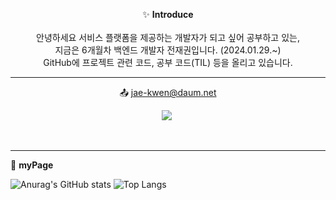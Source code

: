<!--
<div align="center">
<img src="https://capsule-render.vercel.app/api?type=rect&color=auto&height=120&text=전재권%20GitHub&animation=fadeIn&fontColor=ffffff&fontSize=60" />
</div>
<br/>
-->

<div align="center">
   
✨ **Introduce**<br/><br/>
안녕하세요 서비스 플랫폼을 제공하는 개발자가 되고 싶어 공부하고 있는, <br/>
지금은 6개월차 백엔드 개발자 전재권입니다. (2024.01.29.~) <br/>
GitHub에 프로젝트 관련 코드, 공부 코드(TIL) 등을 올리고 있습니다.<br/>

* * *

📤 jae-kwen@daum.net<br/>

</div>

<div align= "center">

<a href="https://gw-sheep.tistory.com/"><img src="https://img.shields.io/badge/Tistory-000000?style=flat&logo=Tistory&logoColor=white"/></a>&nbsp;

</div>

<br/>

* * *

<!--
[![Hits](https://hits.seeyoufarm.com/api/count/incr/badge.svg?url=https%3A%2F%2Fgithub.com%2Fgwsheep%2Fhit-counter&count_bg=%233945C4&title_bg=%23555555&icon=github.svg&icon=&icon_color=%23E7E7E7&title=GitHub&edge_flat=false)](https://hits.seeyoufarm.com)<br/>
-->

🔭 **myPage** <br/>

![Anurag's GitHub stats](https://github-readme-stats.vercel.app/api?username=gwsheep&show_icons=true&theme=vue) 
![Top Langs](https://github-readme-stats.vercel.app/api/top-langs/?username=gwsheep&layout=compact&theme=vue)

 
<!--

**버튼 참고 사이트 https://simpleicons.org/
**gwsheep/gwsheep** is a ✨ _special_ ✨ repository because its `README.md` (this file) appears on your GitHub profile.
** https://docs.github.com/en 참고사이트

Here are some ideas to get you started:

- 🔭 I’m currently working on ...
- 🌱 I’m currently learning ...
- 👯 I’m looking to collaborate on ...
- 🤔 I’m looking for help with ...
- 💬 Ask me about ...
- 📫 How to reach me: ...
- 😄 Pronouns: ...
- ⚡ Fun fact: ...
-->
